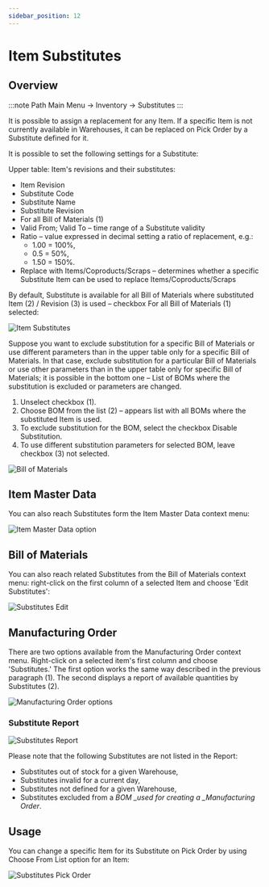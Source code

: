 ```yaml
---
sidebar_position: 12
---
```


# Item Substitutes

## Overview

:::note Path
    Main Menu → Inventory → Substitutes
:::

It is possible to assign a replacement for any Item. If a specific Item is not currently available in Warehouses, it can be replaced on Pick Order by a Substitute defined for it.

It is possible to set the following settings for a Substitute:

Upper table: Item's revisions and their substitutes:

- Item Revision
- Substitute Code
- Substitute Name
- Substitute Revision
- For all Bill of Materials (1)
- Valid From; Valid To – time range of a Substitute validity
- Ratio – value expressed in decimal setting a ratio of replacement, e.g.:
  - 1.00 = 100%,
  - 0.5 = 50%,
  - 1.50 = 150%.
- Replace with Items/Coproducts/Scraps – determines whether a specific Substitute Item can be used to replace Items/Coproducts/Scraps

By default, Substitute is available for all Bill of Materials where substituted Item (2) / Revision (3) is used – checkbox For all Bill of Materials (1) selected:

![Item Substitutes](./media/item-substitutes/substitutes-general.webp)

Suppose you want to exclude substitution for a specific Bill of Materials or use different parameters than in the upper table only for a specific Bill of Materials. In that case, exclude substitution for a particular Bill of Materials or use other parameters than in the upper table only for specific Bill of Materials; it is possible in the bottom one – List of BOMs where the substitution is excluded or parameters are changed.

1. Unselect checkbox (1).
2. Choose BOM from the list (2) – appears list with all BOMs where the substituted Item is used.
3. To exclude substitution for the BOM, select the checkbox Disable Substitution.
4. To use different substitution parameters for selected BOM, leave checkbox (3) not selected.

![Bill of Materials](./media/item-substitutes/substitutes-bill-of-materials.webp)

## Item Master Data

You can also reach Substitutes form the Item Master Data context menu:

![Item Master Data option](./media/item-substitutes/substitutes-item-master-data-options.webp)

## Bill of Materials

You can also reach related Substitutes from the Bill of Materials context menu: right-click on the first column of a selected Item and choose 'Edit Substitutes':

![Substitutes Edit](./media/item-substitutes/substitutes-edit.webp)

## Manufacturing Order

There are two options available from the Manufacturing Order context menu. Right-click on a selected item's first column and choose 'Substitutes.' The first option works the same way described in the previous paragraph (1). The second displays a report of available quantities by Substitutes (2).

![Manufacturing Order options](./media/item-substitutes/substitutes-manufacturing-order-options.webp)

### Substitute Report

![Substitutes Report](./media/item-substitutes/substitutes-report.webp)

Please note that the following Substitutes are not listed in the Report:

- Substitutes out of stock for a given Warehouse,
- Substitutes invalid for a current day,
- Substitutes not defined for a given Warehouse,
- Substitutes excluded from a _BOM \_used for creating a \_Manufacturing Order_.

## Usage

You can change a specific Item for its Substitute on Pick Order by using Choose From List option for an Item:

![Substitutes Pick Order](./media/item-substitutes/substitutes-pick-order.webp)
